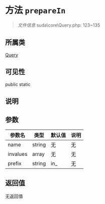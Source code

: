 # 方法 `prepareIn`

> *文件信息* suda\core\Query.php: 123~135

## 所属类 

[Query](../Query.md)

## 可见性

 public static

## 说明



## 参数


| 参数名 | 类型 | 默认值 | 说明 |
|--------|-----|-------|-------|
| name |  string | 无 | 无 |
| invalues |  array | 无 | 无 |
| prefix |  string | in_ | 无 |



## 返回值

无返回值

